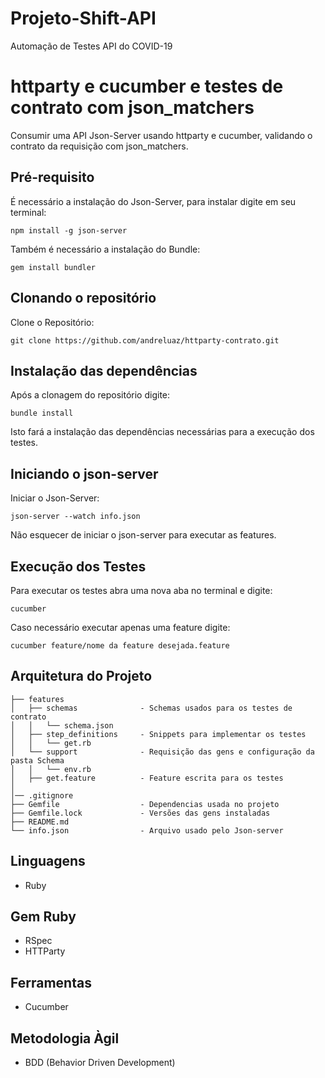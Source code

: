 # Projeto-Shift-API
Automação de Testes API do COVID-19

# httparty e cucumber e testes de contrato com json_matchers
Consumir uma API Json-Server usando httparty e cucumber, validando o contrato da requisição com json_matchers.

## Pré-requisito

É necessário a instalação do Json-Server, para instalar digite em seu terminal:

```
npm install -g json-server
```

Também é necessário a instalação do Bundle:

```
gem install bundler
```

## Clonando o repositório

Clone o Repositório:

```
git clone https://github.com/andreluaz/httparty-contrato.git
```

## Instalação das dependências

Após a clonagem do repositório digite:

```
bundle install
```

Isto fará a instalação das dependências necessárias para a execução dos testes.

## Iniciando o json-server

Iniciar o Json-Server:

```
json-server --watch info.json
```

Não esquecer de iniciar o json-server para executar as features.

## Execução dos Testes

Para executar os testes abra uma nova aba no terminal e digite:

```
cucumber
```

Caso necessário executar apenas uma feature digite:

```
cucumber feature/nome da feature desejada.feature
```
## Arquitetura do Projeto

```
├── features
│   ├── schemas              - Schemas usados para os testes de contrato
│   │   └── schema.json
│   ├── step_definitions     - Snippets para implementar os testes
│   │   └── get.rb
│   └── support              - Requisição das gens e configuração da pasta Schema
│   │   └── env.rb
│   ├── get.feature          - Feature escrita para os testes
│
│── .gitignore
├── Gemfile                  - Dependencias usada no projeto
├── Gemfile.lock             - Versões das gens instaladas
├── README.md   
└── info.json                - Arquivo usado pelo Json-server
```

## Linguagens
- Ruby

## Gem Ruby
- RSpec
- HTTParty

## Ferramentas 
- Cucumber

## Metodologia Àgil
- BDD (Behavior Driven Development)



